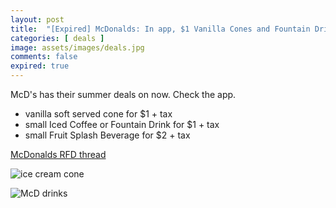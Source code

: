 ```yaml
---
layout: post
title:  "[Expired] McDonalds: In app, $1 Vanilla Cones and Fountain Drinks/Iced Coffee, Summer 2024"
categories: [ deals ]
image: assets/images/deals.jpg
comments: false
expired: true
---
```


McD's has their summer deals on now.  Check the app.

- vanilla soft served cone for $1 + tax
- small Iced Coffee or Fountain Drink for $1 + tax  
- small Fruit Splash Beverage for $2 + tax


[McDonalds RFD thread](https://forums.redflagdeals.com/mcdonalds-summer-drink-days-1-00-vanilla-cones-only-app-starts-may-14-2691031/4/)


![ice cream cone](https://n.dam-img.rfdcontent.com/offers/012/222/360/180x180_pad.jpg)

![McD drinks](https://s7d1.scene7.com/is/image/mcdonalds/SDD_V1_Carousel%20Image_EN:accessible-carousel-desktop?resmode=sharp2)
 